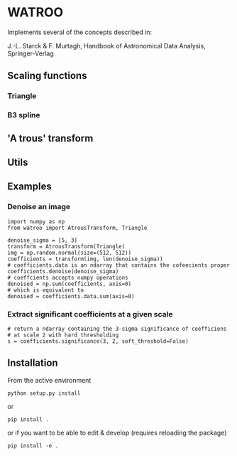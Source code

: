# WATROO

Implements several of the concepts described in:

J.-L. Starck & F. Murtagh, Handbook of Astronomical Data 
Analysis, Springer-Verlag

## Scaling functions

### Triangle

### B3 spline

## 'A trous' transform

## Utils

## Examples

### Denoise an image 

    import numpy as np
    from watroo import AtrousTransform, Triangle

    denoise_sigma = [5, 3]
    transform = AtrousTransform(Triangle)
    img = np.random.normal(size=(512, 512))
    coefficients = transform(img, len(denoise_sigma))
    # coefficients.data is an ndarray that contains the cofeecients proper
    coefficients.denoise(denoise_sigma)
    # coeffcients accepts numpy operations
    denoised = np.sum(coefficients, axis=0)
    # which is equivalent to
    denoised = coefficients.data.sum(axis=0)

### Extract significant coefficients at a given scale

    # return a ndarray containing the 3-sigma significance of coefficiens
    # at scale 2 with hard thresholding
    s = coefficients.significance(3, 2, soft_threshold=False)


## Installation

From the active environment

    python setup.py install

or

    pip install .

or if you want to be able to edit & develop (requires reloading the package)

    pip install -e .